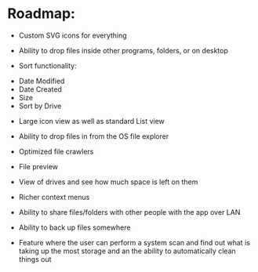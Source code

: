 # Roadmap:

- Custom SVG icons for everything

- Ability to drop files inside other programs, folders, or on desktop

-  Sort functionality:
* Date Modified
* Date Created
* Size
* Sort by Drive

- Large icon view as well as standard List view

- Ability to drop files in from the OS file explorer

- Optimized file crawlers

- File preview

- View of drives and see how much space is left on them

- Richer context menus

- Ability to share files/folders with other people with the app over LAN

- Ability to back up files somewhere

- Feature where the user can perform a system scan and find out what is taking up the most storage and an the ability to automatically clean things out
